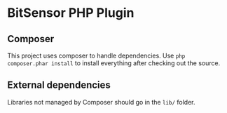 # BitSensor PHP Plugin
## Composer
This project uses composer to handle dependencies. Use ``php composer.phar install`` to install everything after checking out the source.

## External dependencies
Libraries not managed by Composer should go in the ``lib/`` folder.